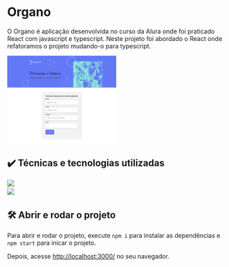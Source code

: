 # Organo

O Organo é aplicação desenvolvida no curso da Alura onde foi praticado React com javascript e typescript. Neste projeto foi abordado o React onde 
refatoramos o projeto mudando-o para typescript.

<img src="screencapture.png" alt="Imagem do Organo" width="50%">

## ✔️ Técnicas e tecnologias utilizadas

<img src="https://img.shields.io/badge/-React-%230077B5?style=for-the-badge&logo=react&logoColor=white" target="_blank"></a>
<br>
<img src="https://img.shields.io/badge/-TypeScript-%230077B5?style=for-the-badge&logo=typescript&logoColor=white" target="_blank"></a>

## 🛠️ Abrir e rodar o projeto

Para abrir e rodar o projeto, execute `npm i` para instalar as dependências e `npm start` para inicar o projeto.

Depois, acesse <a href="http://localhost:3000/">http://localhost:3000/</a> no seu navegador.

